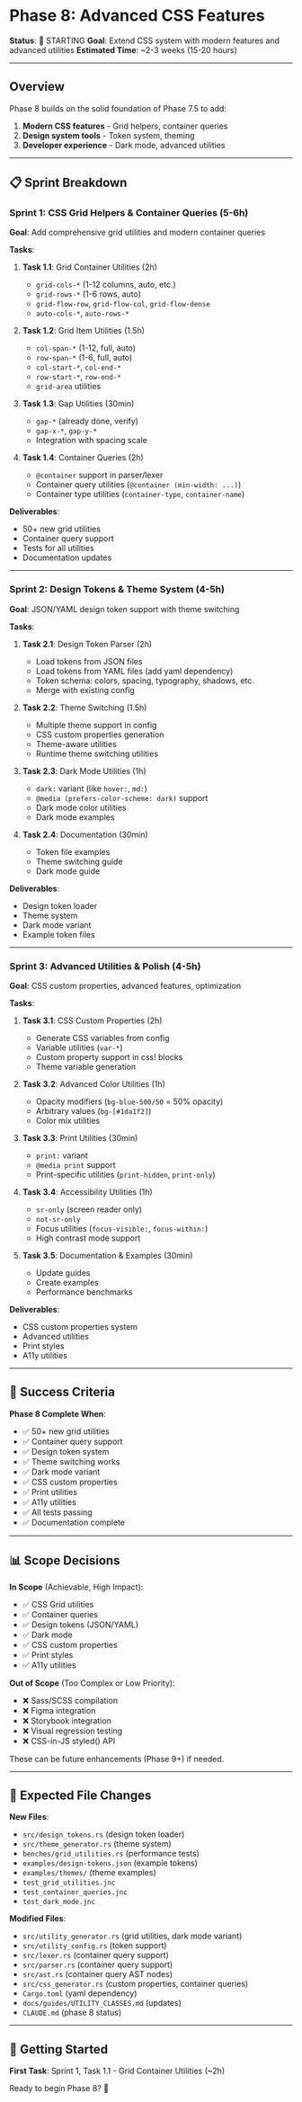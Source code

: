# Phase 8: Advanced CSS Features

**Status**: 🚀 STARTING
**Goal**: Extend CSS system with modern features and advanced utilities
**Estimated Time**: ~2-3 weeks (15-20 hours)

---

## Overview

Phase 8 builds on the solid foundation of Phase 7.5 to add:
1. **Modern CSS features** - Grid helpers, container queries
2. **Design system tools** - Token system, theming
3. **Developer experience** - Dark mode, advanced utilities

---

## 📋 Sprint Breakdown

### Sprint 1: CSS Grid Helpers & Container Queries (5-6h)
**Goal**: Add comprehensive grid utilities and modern container queries

**Tasks**:
1. **Task 1.1**: Grid Container Utilities (2h)
   - `grid-cols-*` (1-12 columns, auto, etc.)
   - `grid-rows-*` (1-6 rows, auto)
   - `grid-flow-row`, `grid-flow-col`, `grid-flow-dense`
   - `auto-cols-*`, `auto-rows-*`

2. **Task 1.2**: Grid Item Utilities (1.5h)
   - `col-span-*` (1-12, full, auto)
   - `row-span-*` (1-6, full, auto)
   - `col-start-*`, `col-end-*`
   - `row-start-*`, `row-end-*`
   - `grid-area` utilities

3. **Task 1.3**: Gap Utilities (30min)
   - `gap-*` (already done, verify)
   - `gap-x-*`, `gap-y-*`
   - Integration with spacing scale

4. **Task 1.4**: Container Queries (2h)
   - `@container` support in parser/lexer
   - Container query utilities (`@container (min-width: ...)`)
   - Container type utilities (`container-type`, `container-name`)

**Deliverables**:
- 50+ new grid utilities
- Container query support
- Tests for all utilities
- Documentation updates

---

### Sprint 2: Design Tokens & Theme System (4-5h)
**Goal**: JSON/YAML design token support with theme switching

**Tasks**:
1. **Task 2.1**: Design Token Parser (2h)
   - Load tokens from JSON files
   - Load tokens from YAML files (add yaml dependency)
   - Token schema: colors, spacing, typography, shadows, etc.
   - Merge with existing config

2. **Task 2.2**: Theme Switching (1.5h)
   - Multiple theme support in config
   - CSS custom properties generation
   - Theme-aware utilities
   - Runtime theme switching utilities

3. **Task 2.3**: Dark Mode Utilities (1h)
   - `dark:` variant (like `hover:`, `md:`)
   - `@media (prefers-color-scheme: dark)` support
   - Dark mode color utilities
   - Dark mode examples

4. **Task 2.4**: Documentation (30min)
   - Token file examples
   - Theme switching guide
   - Dark mode guide

**Deliverables**:
- Design token loader
- Theme system
- Dark mode variant
- Example token files

---

### Sprint 3: Advanced Utilities & Polish (4-5h)
**Goal**: CSS custom properties, advanced features, optimization

**Tasks**:
1. **Task 3.1**: CSS Custom Properties (2h)
   - Generate CSS variables from config
   - Variable utilities (`var-*`)
   - Custom property support in css! blocks
   - Theme variable generation

2. **Task 3.2**: Advanced Color Utilities (1h)
   - Opacity modifiers (`bg-blue-500/50` = 50% opacity)
   - Arbitrary values (`bg-[#1da1f2]`)
   - Color mix utilities

3. **Task 3.3**: Print Utilities (30min)
   - `print:` variant
   - `@media print` support
   - Print-specific utilities (`print-hidden`, `print-only`)

4. **Task 3.4**: Accessibility Utilities (1h)
   - `sr-only` (screen reader only)
   - `not-sr-only`
   - Focus utilities (`focus-visible:`, `focus-within:`)
   - High contrast mode support

5. **Task 3.5**: Documentation & Examples (30min)
   - Update guides
   - Create examples
   - Performance benchmarks

**Deliverables**:
- CSS custom properties system
- Advanced utilities
- Print styles
- A11y utilities

---

## 🎯 Success Criteria

**Phase 8 Complete When**:
- ✅ 50+ new grid utilities
- ✅ Container query support
- ✅ Design token system
- ✅ Theme switching works
- ✅ Dark mode variant
- ✅ CSS custom properties
- ✅ Print utilities
- ✅ A11y utilities
- ✅ All tests passing
- ✅ Documentation complete

---

## 📊 Scope Decisions

**In Scope** (Achievable, High Impact):
- ✅ CSS Grid utilities
- ✅ Container queries
- ✅ Design tokens (JSON/YAML)
- ✅ Dark mode
- ✅ CSS custom properties
- ✅ Print styles
- ✅ A11y utilities

**Out of Scope** (Too Complex or Low Priority):
- ❌ Sass/SCSS compilation
- ❌ Figma integration
- ❌ Storybook integration
- ❌ Visual regression testing
- ❌ CSS-in-JS styled() API

These can be future enhancements (Phase 9+) if needed.

---

## 📁 Expected File Changes

**New Files**:
- `src/design_tokens.rs` (design token loader)
- `src/theme_generator.rs` (theme system)
- `benches/grid_utilities.rs` (performance tests)
- `examples/design-tokens.json` (example tokens)
- `examples/themes/` (theme examples)
- `test_grid_utilities.jnc`
- `test_container_queries.jnc`
- `test_dark_mode.jnc`

**Modified Files**:
- `src/utility_generator.rs` (grid utilities, dark mode variant)
- `src/utility_config.rs` (token support)
- `src/lexer.rs` (container query support)
- `src/parser.rs` (container query support)
- `src/ast.rs` (container query AST nodes)
- `src/css_generator.rs` (custom properties, container queries)
- `Cargo.toml` (yaml dependency)
- `docs/guides/UTILITY_CLASSES.md` (updates)
- `CLAUDE.md` (phase 8 status)

---

## 🚀 Getting Started

**First Task**: Sprint 1, Task 1.1 - Grid Container Utilities (~2h)

Ready to begin Phase 8? 🎨
